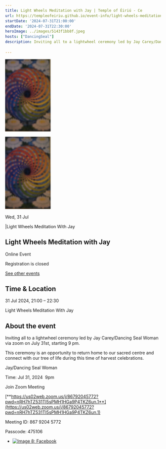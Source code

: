 ```yaml
---
title: Light Wheels Meditation with Jay | Temple of Éiriú - Ce
url: https://templeofeiriu.github.io/event-info/light-wheels-meditation-with-jay
startDate: '2024-07-31T21:00:00'
endDate: '2024-07-31T22:30:00'
heroImage: ../images/5143f1bb8f.jpeg
hosts: ["DancingSeal"]
description: Inviting all to a lightwheel ceremony led by Jay Carey/Dancing Seal

---
```


![Image 6: Light Wheels Meditation with Jay](../images/5143f1bb8f.jpeg)

![Image 7: Light Wheels Meditation with Jay](../images/5143f1bb8f.jpeg)

Wed, 31 Jul

|Light Wheels Meditation With Jay

## Light Wheels Meditation with Jay

Online Event

Registration is closed

[See other events](https://templeofeiriu.github.io/)

Time & Location
---------------

31 Jul 2024, 21:00 – 22:30

Light Wheels Meditation With Jay

About the event
---------------

Inviting all to a lightwheel ceremony led by Jay Carey/Dancing Seal Woman via zoom on July 31st, starting 9 pm.

This ceremony is an opportunity to return home to our sacred centre and connect with our tree of life during this time of harvest celebrations.

Jay/Dancing Seal Woman

Time: Jul 31, 2024  9pm

Join Zoom Meeting

[**https://us02web.zoom.us/j/86792045772?pwd=nRH7hTZ531TI5sPMH1HGa9P4TKZ6un.1**](https://us02web.zoom.us/j/86792045772?pwd=nRH7hTZ531TI5sPMH1HGa9P4TKZ6un.1)

Meeting ID: 867 9204 5772

Passcode: 475106


*   [![Image 8: Facebook](https://templeofeiriu.github.io/event-info/light-wheels-meditation-with-jay)](https://www.facebook.com/templeofeiriu)


